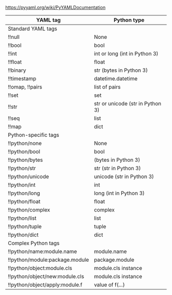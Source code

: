 https://pyyaml.org/wiki/PyYAMLDocumentation

| YAML tag                       | Python type                      |
| ------------------------------ | -------------------------------- |
| Standard YAML tags             |                                  |
| !!null                         | None                             |
| !!bool                         | bool                             |
| !!int                          | int or long (int in Python 3)    |
| !!float                        | float                            |
| !!binary                       | str (bytes in Python 3)          |
| !!timestamp                    | datetime.datetime                |
| !!omap, !!pairs                | list of pairs                    |
| !!set                          | set                              |
| !!str                          | str or unicode (str in Python 3) |
| !!seq                          | list                             |
| !!map                          | dict                             |
| Python-specific tags           |                                  |
| !!python/none                  | None                             |
| !!python/bool                  | bool                             |
| !!python/bytes                 | (bytes in Python 3)              |
| !!python/str                   | str (str in Python 3)            |
| !!python/unicode               | unicode (str in Python 3)        |
| !!python/int                   | int                              |
| !!python/long                  | long (int in Python 3)           |
| !!python/float                 | float                            |
| !!python/complex               | complex                          |
| !!python/list                  | list                             |
| !!python/tuple                 | tuple                            |
| !!python/dict                  | dict                             |
| Complex Python tags            |                                  |
| !!python/name:module.name      | module.name                      |
| !!python/module:package.module | package.module                   |
| !!python/object:module.cls     | module.cls instance              |
| !!python/object/new:module.cls | module.cls instance              |
| !!python/object/apply:module.f | value of f(...)                  |
